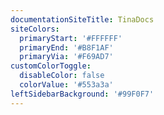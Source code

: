 ```yaml
---
documentationSiteTitle: TinaDocs
siteColors:
  primaryStart: '#FFFFFF'
  primaryEnd: '#B8F1AF'
  primaryVia: '#F69AD7'
customColorToggle:
  disableColor: false
  colorValue: '#553a3a'
leftSidebarBackground: '#99F0F7'
---
```


